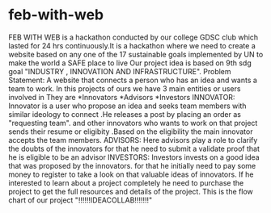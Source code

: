 # feb-with-web
FEB WITH WEB is a hackathon conducted by our college GDSC club which lasted for 24 hrs continuously.It is a hackathon where we need to create a website based 
on any one of the 17 sustainable goals implemented by UN to make the world a SAFE place to live 
Our project idea is based on 9th sdg goal "INDUSTRY , INNOVATION AND INFRASTRUCTURE".
Problem Statement: A website that connects a person who has an idea and wants a team to work.
In this projects of ours we have 3 main entities or users involved in
They are
*Innovators
*Advisors
*Investors
INNOVATOR:
  Innovator is a user who propose an idea and seeks team members with similar ideology to connect .He releases a post by placing an order as "requesting team". and other
  innovators who wants to work on that project sends their resume or eligibity .Based on the eligibility the main innovator accepts the team members.
 ADVISORS:
  Here advisors play a role to clarify the doubts of the innovators for that he need to submit a validate proof that he is eligible to be an advisor
  INVESTORS:
    Investors invests on a good idea that was proposed by the innovators.
    for that he initially need to pay some money to register to take a look on that valuable ideas of innovators.
    If he interested to learn about a project completely he need to purchase the project to get the full resources and details of the project.
  This is the flow chart of our project  "!!!!!!IDEACOLLAB!!!!!!!"
